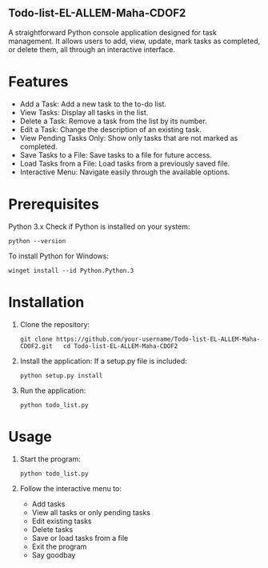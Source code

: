 ## Todo-list-EL-ALLEM-Maha-CDOF2
A straightforward Python console application designed for task management. It allows users to add, view, update, mark tasks as completed, or delete them, all through an interactive interface.

# Features
  - Add a Task: Add a new task to the to-do list.
  - View Tasks: Display all tasks in the list.
  - Delete a Task: Remove a task from the list by its number.
  -  Edit a Task: Change the description of an existing task.
  - View Pending Tasks Only: Show only tasks that are not marked as completed.
  - Save Tasks to a File: Save tasks to a file for future access.
  - Load Tasks from a File: Load tasks from a previously saved file.
  - Interactive Menu: Navigate easily through the available options.

# Prerequisites
Python 3.x
Check if Python is installed on your system:

```python --version```

To install Python for Windows:

``winget install --id Python.Python.3``

# Installation
  1. Clone the repository:
     
      ``git clone https://github.com/your-username/Todo-list-EL-ALLEM-Maha-CDOF2.git  
        cd Todo-list-EL-ALLEM-Maha-CDOF2``

  2. Install the application:
     If a setup.py file is included:
     
     ``python setup.py install``
    
  3. Run the application:

     ``python todo_list.py``

# Usage
   1. Start the program:

      ``python todo_list.py``

   2. Follow the interactive menu to:
      - Add tasks
      - View all tasks or only pending tasks
      - Edit existing tasks
      - Delete tasks
      - Save or load tasks from a file
      - Exit the program
      - Say goodbay 


     
  

